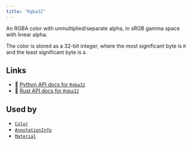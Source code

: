 ```yaml
---
title: "Rgba32"
---
```


An RGBA color with unmultiplied/separate alpha, in sRGB gamma space with linear alpha.

The color is stored as a 32-bit integer, where the most significant
byte is `R` and the least significant byte is `A`.


## Links
 * 🐍 [Python API docs for `Rgba32`](https://ref.rerun.io/docs/python/nightly/package/rerun/datatypes/rgba32/)
 * 🦀 [Rust API docs for `Rgba32`](https://docs.rs/rerun/0.9.0-alpha.10/rerun/datatypes/struct.Rgba32.html)


## Used by

* [`Color`](../components/color.md)
* [`AnnotationInfo`](../datatypes/annotation_info.md)
* [`Material`](../datatypes/material.md)
